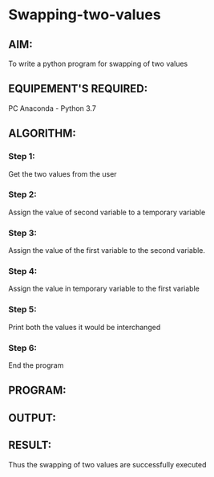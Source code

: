 # Swapping-two-values
## AIM:
To write a python program for swapping of two values

## EQUIPEMENT'S REQUIRED: 
PC
Anaconda - Python 3.7

## ALGORITHM: 
### Step 1:
Get the two values from the user
### Step 2: 
Assign the value of second variable to a temporary variable 
### Step 3: 
Assign the value of the first variable to the second variable.
### Step 4:  
Assign the value in temporary variable to the first variable
### Step 5: 
Print both the values it would be interchanged
### Step 6: 
End the program

## PROGRAM:

## OUTPUT:

## RESULT:
Thus the swapping of two values are successfully executed



